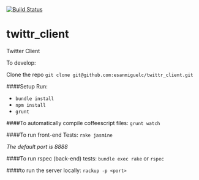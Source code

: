 [![Build Status](https://travis-ci.org/esanmiguelc/twittr_client.svg?branch=master)](https://travis-ci.org/esanmiguelc/twittr_client)
# twittr_client
Twitter Client

To develop:

Clone the repo
`git clone git@github.com:esanmiguelc/twittr_client.git`

####Setup Run:
- `bundle install`
- `npm install`
- `grunt`

####To automatically compile coffeescript files:
`grunt watch`

####To run front-end Tests:
`rake jasmine`

*The default port is 8888*

####To run rspec (back-end) tests:
`bundle exec rake` or `rspec`

####to run the server locally:
`rackup -p <port>`

